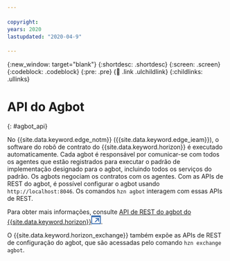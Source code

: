 ```yaml
---

copyright:
years: 2020
lastupdated: "2020-04-9"

---
```


{:new_window: target="blank"}
{:shortdesc: .shortdesc}
{:screen: .screen}
{:codeblock: .codeblock}
{:pre: .pre}
{:child: .link .ulchildlink}
{:childlinks: .ullinks}

# API do Agbot
{: #agbot_api}

No {{site.data.keyword.edge_notm}} ({{site.data.keyword.edge_ieam}}), o software do robô de contrato do {{site.data.keyword.horizon}} é executado automaticamente. Cada agbot é responsável por comunicar-se com todos os agentes que estão registrados para executar o padrão de implementação designado para o agbot, incluindo todos os serviços do padrão. Os agbots negociam os contratos com os agentes. Com as APIs de REST do agbot, é possível configurar o agbot usando `http://localhost:8046`. Os comandos `hzn agbot` interagem com essas APIs de REST.

Para obter mais informações, consulte [API de REST do agbot do {{site.data.keyword.horizon}}![Abre em uma nova guia](../../images/icons/launch-glyph.svg "Abre em uma nova guia")](https://github.com/open-horizon/anax/blob/master/doc/agreement_bot_api.md).

O {{site.data.keyword.horizon_exchange}} também expõe as APIs de REST de configuração do agbot, que são acessadas pelo comando `hzn exchange agbot`.
